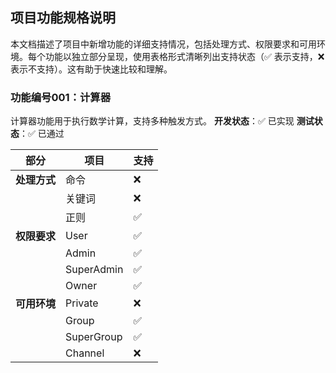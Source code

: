 ## 项目功能规格说明

本文档描述了项目中新增功能的详细支持情况，包括处理方式、权限要求和可用环境。每个功能以独立部分呈现，使用表格形式清晰列出支持状态（✅ 表示支持，❌ 表示不支持）。这有助于快速比较和理解。

### 功能编号001：计算器
计算器功能用于执行数学计算，支持多种触发方式。
**开发状态**：✅ 已实现
**测试状态**：✅ 已通过

| 部分       | 项目          | 支持 |
|------------|---------------|------|
| **处理方式** | 命令         | ❌   |
|            | 关键词       | ❌   |
|            | 正则         | ✅   |
| **权限要求** | User        | ✅   |
|            | Admin        | ✅   |
|            | SuperAdmin   | ✅   |
|            | Owner        | ✅   |
| **可用环境** | Private     | ❌   |
|            | Group        | ✅   |
|            | SuperGroup   | ✅   |
|            | Channel      | ❌   |